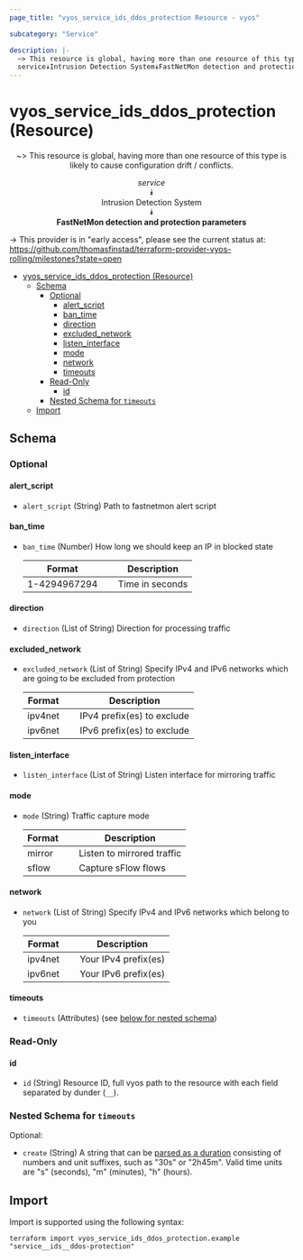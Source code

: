 ```yaml
---
page_title: "vyos_service_ids_ddos_protection Resource - vyos"

subcategory: "Service"

description: |-
  ~> This resource is global, having more than one resource of this type is likely to cause configuration drift / conflicts.
  service⯯Intrusion Detection System⯯FastNetMon detection and protection parameters
---
```


# vyos_service_ids_ddos_protection (Resource)
<center>

~> This resource is global, having more than one resource of this type is likely to cause configuration drift / conflicts.

*service*  
⯯  
Intrusion Detection System  
⯯  
**FastNetMon detection and protection parameters**


</center>

-> This provider is in "early access", please see the current status at: https://github.com/thomasfinstad/terraform-provider-vyos-rolling/milestones?state=open

<!--TOC-->

- [vyos_service_ids_ddos_protection (Resource)](#vyos_service_ids_ddos_protection-resource)
  - [Schema](#schema)
    - [Optional](#optional)
      - [alert_script](#alert_script)
      - [ban_time](#ban_time)
      - [direction](#direction)
      - [excluded_network](#excluded_network)
      - [listen_interface](#listen_interface)
      - [mode](#mode)
      - [network](#network)
      - [timeouts](#timeouts)
    - [Read-Only](#read-only)
      - [id](#id)
    - [Nested Schema for `timeouts`](#nested-schema-for-timeouts)
  - [Import](#import)

<!--TOC-->

<!-- schema generated by tfplugindocs -->
## Schema

### Optional

#### alert_script
- `alert_script` (String) Path to fastnetmon alert script
#### ban_time
- `ban_time` (Number) How long we should keep an IP in blocked state

    |  Format        &emsp;|  Description      |
    |----------------|-------------------|
    |  1-4294967294  &emsp;|  Time in seconds  |
#### direction
- `direction` (List of String) Direction for processing traffic
#### excluded_network
- `excluded_network` (List of String) Specify IPv4 and IPv6 networks which are going to be excluded from protection

    |  Format   &emsp;|  Description                 |
    |-----------|------------------------------|
    |  ipv4net  &emsp;|  IPv4 prefix(es) to exclude  |
    |  ipv6net  &emsp;|  IPv6 prefix(es) to exclude  |
#### listen_interface
- `listen_interface` (List of String) Listen interface for mirroring traffic
#### mode
- `mode` (String) Traffic capture mode

    |  Format  &emsp;|  Description                 |
    |----------|------------------------------|
    |  mirror  &emsp;|  Listen to mirrored traffic  |
    |  sflow   &emsp;|  Capture sFlow flows         |
#### network
- `network` (List of String) Specify IPv4 and IPv6 networks which belong to you

    |  Format   &emsp;|  Description           |
    |-----------|------------------------|
    |  ipv4net  &emsp;|  Your IPv4 prefix(es)  |
    |  ipv6net  &emsp;|  Your IPv6 prefix(es)  |
#### timeouts
- `timeouts` (Attributes) (see [below for nested schema](#nestedatt--timeouts))

### Read-Only

#### id
- `id` (String) Resource ID, full vyos path to the resource with each field separated by dunder (`__`).

<a id="nestedatt--timeouts"></a>
### Nested Schema for `timeouts`

Optional:

- `create` (String) A string that can be [parsed as a duration](https://pkg.go.dev/time#ParseDuration) consisting of numbers and unit suffixes, such as &#34;30s&#34; or &#34;2h45m&#34;. Valid time units are &#34;s&#34; (seconds), &#34;m&#34; (minutes), &#34;h&#34; (hours).

## Import

Import is supported using the following syntax:

```shell
terraform import vyos_service_ids_ddos_protection.example "service__ids__ddos-protection"
```
